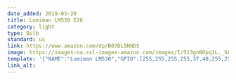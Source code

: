 ```yaml
---
date_added: 2019-03-20
title: Lumiman LM530 E26
category: light
type: Bulb
standard: us
link: https://www.amazon.com/dp/B07DLSNNDS
image: https://images-na.ssl-images-amazon.com/images/I/513gnBOpq1L._SL1000_.jpg
template: '{"NAME":"Lumiman LM530","GPIO":[255,255,255,255,37,40,255,255,38,41,39,255,255],"FLAG":1,"BASE":18}' 
link_alt: 
---
```

